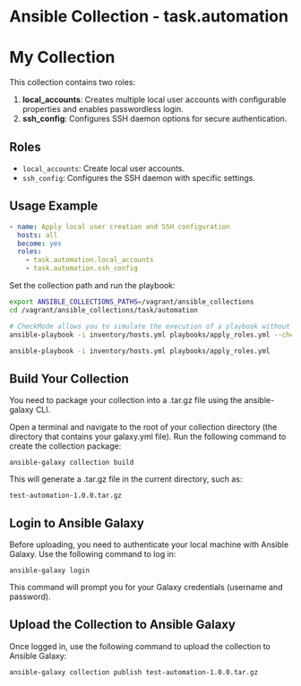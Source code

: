 # Ansible Collection - task.automation

# My Collection

This collection contains two roles:

1. **local_accounts**: Creates multiple local user accounts with configurable properties and enables passwordless login.
2. **ssh_config**: Configures SSH daemon options for secure authentication.

## Roles
- `local_accounts`: Create local user accounts.
- `ssh_config`: Configures the SSH daemon with specific settings.

## Usage Example

```yaml
- name: Apply local user creation and SSH configuration
  hosts: all
  become: yes
  roles:
    - task.automation.local_accounts
    - task.automation.ssh_config
```

Set the collection path and run the playbook:

```bash
export ANSIBLE_COLLECTIONS_PATHS=/vagrant/ansible_collections
cd /vagrant/ansible_collections/task/automation

# CheckMode allows you to simulate the execution of a playbook without making any actual changes to the target systems
ansible-playbook -i inventory/hosts.yml playbooks/apply_roles.yml --check

ansible-playbook -i inventory/hosts.yml playbooks/apply_roles.yml
```

## Build Your Collection

You need to package your collection into a .tar.gz file using the ansible-galaxy CLI.

Open a terminal and navigate to the root of your collection directory (the directory that contains your galaxy.yml file).
Run the following command to create the collection package:
```shell
ansible-galaxy collection build
```

This will generate a .tar.gz file in the current directory, such as:
```shell
test-automation-1.0.0.tar.gz
```

## Login to Ansible Galaxy

Before uploading, you need to authenticate your local machine with Ansible Galaxy. Use the following command to log in:
```shell
ansible-galaxy login
```
This command will prompt you for your Galaxy credentials (username and password).

## Upload the Collection to Ansible Galaxy

Once logged in, use the following command to upload the collection to Ansible Galaxy:
```shell
ansible-galaxy collection publish test-automation-1.0.0.tar.gz
```
